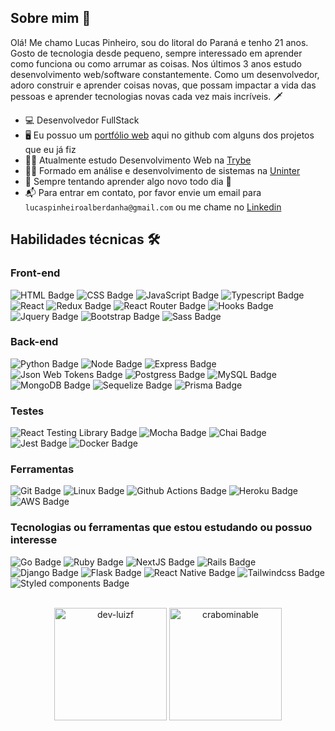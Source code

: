 ## Sobre mim 👋

Olá! Me chamo Lucas Pinheiro, sou do litoral do Paraná e tenho 21 anos. Gosto de tecnologia desde pequeno, sempre interessado em aprender como funciona ou como arrumar as coisas. Nos últimos 3 anos estudo desenvolvimento web/software constantemente. Como um desenvolvedor, adoro construir e aprender coisas novas, que possam impactar a vida das pessoas e aprender tecnologias novas cada vez mais incríveis. 🗡

- 💻 Desenvolvedor FullStack 
- 🖥 Eu possuo um <a href="https://crabominable.github.io/" target="_blank">portfólio web</a> aqui no github com alguns dos projetos que eu já fiz 
- 👨‍💻 Atualmente estudo Desenvolvimento Web na [Trybe](https://www.betrybe.com/)
- 👨‍🎓 Formado em análise e desenvolvimento de sistemas na [Uninter](https://www.uninter.com/)
- 📑 Sempre tentando aprender algo novo todo dia 🔎
- 📬 Para entrar em contato, por favor envie um email para `lucaspinheiroalberdanha@gmail.com` ou me chame no [Linkedin](linkedin.com/in/lucas-pinheiro-alberdanha)

## Habilidades técnicas 🛠

### Front-end

![HTML Badge](https://img.shields.io/badge/-HTML-E34F26?style=for-the-badge&logo=html5&logoColor=white)
![CSS Badge](https://img.shields.io/badge/-CSS-1572B6?style=for-the-badge&logo=css3&logoColor=white)
![JavaScript Badge](https://img.shields.io/badge/-JavaScript-FCC624?style=for-the-badge&logo=JavaScript&logoColor=323330)
![Typescript Badge](https://img.shields.io/badge/Typescript-blue?style=for-the-badge&logo=typescript&logoColor=white)
![React](https://img.shields.io/badge/react-%2320232a.svg?style=for-the-badge&logo=react&logoColor=%2361DAFB)
![Redux Badge](https://img.shields.io/badge/Redux-593D88?style=for-the-badge&logo=redux&logoColor=white)
![React Router Badge](https://img.shields.io/badge/React_Router-CA4245?style=for-the-badge&logo=react-router&logoColor=white)
![Hooks Badge](https://img.shields.io/badge/-Hooks-404040.svg?style=for-the-badge&logo=React&logoColor=%2361DAFB)
![Jquery Badge](https://img.shields.io/badge/jQuery-0769AD?style=for-the-badge&logo=jquery&logoColor=white)
![Bootstrap Badge](https://img.shields.io/badge/Bootstrap-563D7C?style=for-the-badge&logo=bootstrap&logoColor=white)
![Sass Badge](https://img.shields.io/badge/sass-%2320232a.svg?style=for-the-badge&logo=sass&logoColor=d93b94)

### Back-end

![Python Badge](https://img.shields.io/badge/Python-14354C?style=for-the-badge&logo=python&logoColor=white)
![Node Badge](https://img.shields.io/badge/-Node.js-339933?style=for-the-badge&logo=node.js&logoColor=white)
![Express Badge](https://img.shields.io/badge/-Express.js-green?style=for-the-badge&logo=Express&logoColor=black)
![Json Web Tokens Badge](https://img.shields.io/badge/json%20web%20tokens-323330?style=for-the-badge&logo=json-web-tokens&logoColor=pink)
![Postgress Badge](https://img.shields.io/badge/PostgreSQL-316192?style=for-the-badge&logo=postgresql&logoColor=white)
![MySQL Badge](https://img.shields.io/badge/MySQL-00000F?style=for-the-badge&logo=mysql&logoColor=white)
![MongoDB Badge](https://img.shields.io/badge/MongoDB-4EA94B?style=for-the-badge&logo=mongodb&logoColor=white)
![Sequelize Badge](https://img.shields.io/badge/sequelize-323330?style=for-the-badge&logo=sequelize&logoColor=blue)
![Prisma Badge](https://img.shields.io/badge/-Prisma-eeeeee?style=for-the-badge&logo=prisma&logoColor=0c344b)

### Testes

![React Testing Library Badge](https://img.shields.io/badge/testing%20library-323330?style=for-the-badge&logo=testing-library&logoColor=red)
![Mocha Badge](https://img.shields.io/badge/Mocha-8a6343?style=for-the-badge&logo=mocha&logoColor=white)
![Chai Badge](https://img.shields.io/badge/chai.js-323330?style=for-the-badge&logo=chai&logoColor=red)
![Jest Badge](https://img.shields.io/badge/-Jest-C21325?style=for-the-badge&logo=jest&logoColor=white)
![Docker Badge](https://img.shields.io/badge/Docker-082135?style=for-the-badge&logo=Docker&logoColor=blue)

### Ferramentas

![Git Badge](https://img.shields.io/badge/-Git-F05032?style=for-the-badge&logo=git&logoColor=white)
![Linux Badge](https://img.shields.io/badge/-Linux-FCC624?style=for-the-badge&logo=Linux&logoColor=black)
![Github Actions Badge](https://img.shields.io/badge/GitHub_Actions-2088FF?style=for-the-badge&logo=github-actions&logoColor=white)
![Heroku Badge](https://img.shields.io/badge/Heroku-430098?style=for-the-badge&logo=heroku&logoColor=white)
![AWS Badge](https://img.shields.io/badge/Amazon_AWS-FF9900?style=for-the-badge&logo=amazonaws&logoColor=white)

### Tecnologias ou ferramentas que estou estudando ou possuo interesse

![Go Badge](https://img.shields.io/badge/Go-00ADD8?style=for-the-badge&logo=go&logoColor=white)
![Ruby Badge](https://img.shields.io/badge/Ruby-CC342D?style=for-the-badge&logo=ruby&logoColor=white)
![NextJS Badge](https://img.shields.io/badge/Next.js-8c8c8c?style=for-the-badge&logo=nextdotjs&logoColor=white)
![Rails Badge](https://img.shields.io/badge/Ruby_on_Rails-CC0000?style=for-the-badge&logo=ruby-on-rails&logoColor=white)
![Django Badge](https://img.shields.io/badge/Django-092E20?style=for-the-badge&logo=django&logoColor=white)
![Flask Badge](https://img.shields.io/badge/Flask-000000?style=for-the-badge&logo=flask&logoColor=white)
![React Native Badge](https://img.shields.io/badge/React_Native-20232A?style=for-the-badge&logo=react&logoColor=61DAFB)
![Tailwindcss Badge](https://img.shields.io/badge/Tailwind_CSS-38B2AC?style=for-the-badge&logo=tailwind-css&logoColor=white)
![Styled components Badge](https://img.shields.io/badge/styled--components-DB7093?style=for-the-badge&logo=styled-components&logoColor=white)

</br>
<div align="center"> 
  <img height="180em" src="https://github-readme-stats.vercel.app/api?username=crabominable&show_icons=true&theme=react" alt="dev-luizf" />
  <img height="180em" src="https://github-readme-stats.vercel.app/api/top-langs/?username=crabominable&layout=compact&theme=react" alt="crabominable" />
</div>
